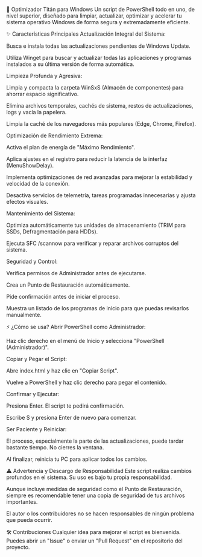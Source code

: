 🚀 Optimizador Titán para Windows
Un script de PowerShell todo en uno, de nivel superior, diseñado para limpiar, actualizar, optimizar y acelerar tu sistema operativo Windows de forma segura y extremadamente eficiente.

✨ Características Principales
Actualización Integral del Sistema:

Busca e instala todas las actualizaciones pendientes de Windows Update.

Utiliza Winget para buscar y actualizar todas las aplicaciones y programas instalados a su última versión de forma automática.

Limpieza Profunda y Agresiva:

Limpia y compacta la carpeta WinSxS (Almacén de componentes) para ahorrar espacio significativo.

Elimina archivos temporales, cachés de sistema, restos de actualizaciones, logs y vacía la papelera.

Limpia la caché de los navegadores más populares (Edge, Chrome, Firefox).

Optimización de Rendimiento Extrema:

Activa el plan de energía de "Máximo Rendimiento".

Aplica ajustes en el registro para reducir la latencia de la interfaz (MenuShowDelay).

Implementa optimizaciones de red avanzadas para mejorar la estabilidad y velocidad de la conexión.

Desactiva servicios de telemetría, tareas programadas innecesarias y ajusta efectos visuales.

Mantenimiento del Sistema:

Optimiza automáticamente tus unidades de almacenamiento (TRIM para SSDs, Defragmentación para HDDs).

Ejecuta SFC /scannow para verificar y reparar archivos corruptos del sistema.

Seguridad y Control:

Verifica permisos de Administrador antes de ejecutarse.

Crea un Punto de Restauración automáticamente.

Pide confirmación antes de iniciar el proceso.

Muestra un listado de los programas de inicio para que puedas revisarlos manualmente.

⚡ ¿Cómo se usa?
Abrir PowerShell como Administrador:

Haz clic derecho en el menú de Inicio y selecciona "PowerShell (Administrador)".

Copiar y Pegar el Script:

Abre index.html y haz clic en "Copiar Script".

Vuelve a PowerShell y haz clic derecho para pegar el contenido.

Confirmar y Ejecutar:

Presiona Enter. El script te pedirá confirmación.

Escribe S y presiona Enter de nuevo para comenzar.

Ser Paciente y Reiniciar:

El proceso, especialmente la parte de las actualizaciones, puede tardar bastante tiempo. No cierres la ventana.

Al finalizar, reinicia tu PC para aplicar todos los cambios.

⚠️ Advertencia y Descargo de Responsabilidad
Este script realiza cambios profundos en el sistema. Su uso es bajo tu propia responsabilidad.

Aunque incluye medidas de seguridad como el Punto de Restauración, siempre es recomendable tener una copia de seguridad de tus archivos importantes.

El autor o los contribuidores no se hacen responsables de ningún problema que pueda ocurrir.

🛠️ Contribuciones
Cualquier idea para mejorar el script es bienvenida. Puedes abrir un "Issue" o enviar un "Pull Request" en el repositorio del proyecto.
